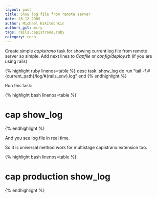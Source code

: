 ```yaml
---
layout: post
title: Show log file from remote server
date: 26-12-2009
author: Michael Nikitochkin
authors_git: miry
tags: rails,capistrano,ruby
category: tech
---
```


Create simple *capistrano* task for showing current log file from remote server so simple. Add next lines to *Capfile* or *config/deploy.rb* (if you are using rails)
 
{% highlight ruby linenos=table %}
desc
task :show_log do
  run "tail -f #{current_path}/log/#{rails_env}.log"
end
{% endhighlight %}

Run this task:

{% highlight bash linenos=table %}
# cap show_log
{% endhighlight %}

And you see log file in real time.

So it is universal method work for multistage capistrano extension too.

{% highlight bash linenos=table %}
# cap production show_log
{% endhighlight %}
